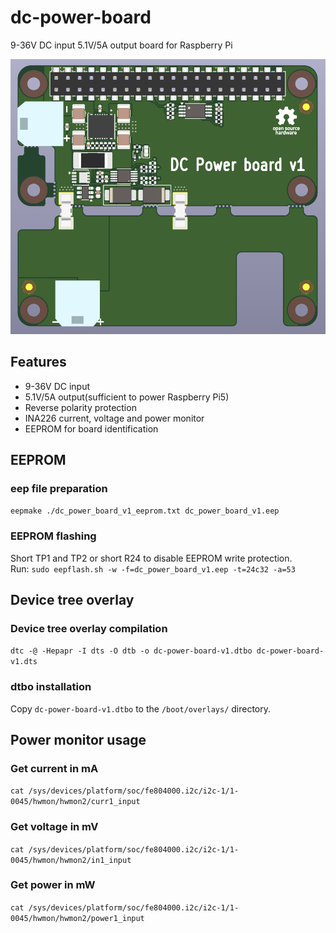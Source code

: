 # dc-power-board
9-36V DC input 5.1V/5A output board for Raspberry Pi

![DC Power board](./img/dc-power-board.png)

## Features
- 9-36V DC input
- 5.1V/5A output(sufficient to power Raspberry Pi5)
- Reverse polarity protection
- INA226 current, voltage and power monitor
- EEPROM for board identification

## EEPROM
### eep file preparation
```eepmake ./dc_power_board_v1_eeprom.txt dc_power_board_v1.eep```
### EEPROM flashing
Short TP1 and TP2 or short R24 to disable EEPROM write protection. \
Run: ```sudo eepflash.sh -w -f=dc_power_board_v1.eep -t=24c32 -a=53```

## Device tree overlay
### Device tree overlay compilation
```dtc -@ -Hepapr -I dts -O dtb -o dc-power-board-v1.dtbo dc-power-board-v1.dts```

### dtbo installation
Copy ```dc-power-board-v1.dtbo``` to the ```/boot/overlays/``` directory.

## Power monitor usage
### Get current in mA
```cat /sys/devices/platform/soc/fe804000.i2c/i2c-1/1-0045/hwmon/hwmon2/curr1_input```

### Get voltage in mV
```cat /sys/devices/platform/soc/fe804000.i2c/i2c-1/1-0045/hwmon/hwmon2/in1_input```

### Get power in mW
```cat /sys/devices/platform/soc/fe804000.i2c/i2c-1/1-0045/hwmon/hwmon2/power1_input```